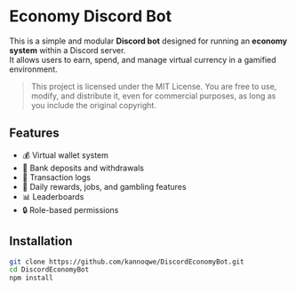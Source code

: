 # Economy Discord Bot

This is a simple and modular **Discord bot** designed for running an **economy system** within a Discord server.  
It allows users to earn, spend, and manage virtual currency in a gamified environment.

> This project is licensed under the MIT License.
> You are free to use, modify, and distribute it, even for commercial purposes, as long as you include the original copyright.

## Features

- 💰 Virtual wallet system
- 🏦 Bank deposits and withdrawals
- 🧾 Transaction logs
- 🎯 Daily rewards, jobs, and gambling features
- 📊 Leaderboards
- 🔒 Role-based permissions

## Installation

```bash
git clone https://github.com/kannoqwe/DiscordEconomyBot.git
cd DiscordEconomyBot
npm install
```
